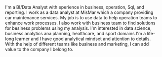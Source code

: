 I'm a BI/Data Analyst with eperience in business, operation, Sql, and reporting. I work as a data analyst at MisMar which a company providing car maintenance services.
My job is to use data to help operation teams to enhance work processes. I also work with business team to find solutions for besiness problems using my analysis.
I'm interested in data science, business analytics ana planning, healthcare, and sport domains.I'm a life-long learner and I have good analytical mindset and attention to details. 
With the help of different teams like business and marketing, I can add value to the company I belong to.
